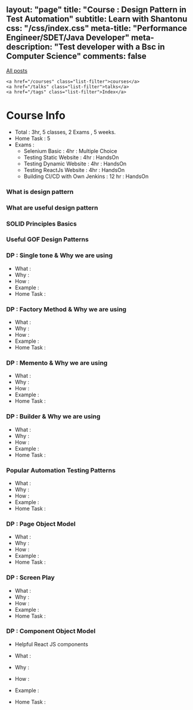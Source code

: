 layout: "page"
title: "Course : Design Pattern in Test Automation"
subtitle: Learn with Shantonu
css: "/css/index.css"
meta-title: "Performance Engineer/SDET/Java Developer"
meta-description: "Test developer with a Bsc in Computer Science"
comments: false
---
<div class="list-filters">
    <a href="/" class="list-filter filter-selected">All posts</a>

    <a href="/courses" class="list-filter">courses</a>
	<a href="/talks" class="list-filter">talks</a>
    <a href="/tags" class="list-filter">Index</a>
</div>

# Course Info
- Total : 3hr, 5 classes, 2 Exams , 5 weeks.
- Home Task : 5
- Exams :
    - Selenium Basic : 4hr : Multiple Choice
    - Testing Static Website : 4hr : HandsOn
    - Testing Dynamic Website : 4hr : HandsOn
    - Testing ReactJs Website : 4hr : HandsOn
    - Building CI/CD with Own Jenkins : 12 hr : HandsOn

### What is design pattern

### What are useful design pattern 

### SOLID Principles Basics

### Useful GOF Design Patterns

### DP : Single tone & Why we are using

- What : 
- Why : 
- How : 
- Example : 
- Home Task : 

### DP : Factory Method & Why we are using 

- What :
- Why :
- How :
- Example :
- Home Task :

### DP : Memento & Why we are using 

- What :
- Why :
- How :
- Example :
- Home Task :

### DP : Builder & Why we are using 

- What :
- Why :
- How :
- Example :
- Home Task :

### Popular Automation Testing Patterns 

- What :
- Why :
- How :
- Example :
- Home Task :

### DP : Page Object Model 

- What :
- Why :
- How :
- Example :
- Home Task :

### DP : Screen Play

- What :
- Why :
- How :
- Example :
- Home Task :

### DP : Component Object Model 
- Helpful React JS components 

- What :
- Why :
- How :
- Example :
- Home Task : 

